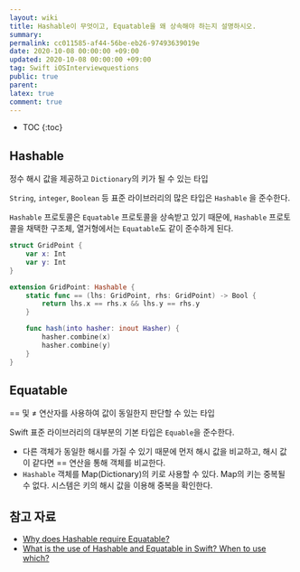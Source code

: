 ```yaml
---
layout: wiki
title: Hashable이 무엇이고, Equatable을 왜 상속해야 하는지 설명하시오.
summary: 
permalink: cc011585-af44-56be-eb26-97493639019e
date: 2020-10-08 00:00:00 +09:00
updated: 2020-10-08 00:00:00 +09:00
tag: Swift iOSInterviewquestions
public: true
parent: 
latex: true
comment: true
---
```


* TOC
{:toc}

## Hashable

정수 해시 값을 제공하고 `Dictionary`의 키가 될 수 있는 타입

`String`, `integer`, `Boolean` 등 표준 라이브러리의 많은 타입은 `Hashable` 을 준수한다. 

`Hashable` 프로토콜은 `Equatable` 프로토콜을 상속받고 있기 때문에, `Hashable` 프로토콜을 채택한 구조체, 열거형에서는 `Equatable`도 같이 준수하게 된다.

```swift
struct GridPoint {
	var x: Int
	var y: Int
}
```

```swift
extension GridPoint: Hashable {
	static func == (lhs: GridPoint, rhs: GridPoint) -> Bool {
		return lhs.x == rhs.x && lhs.y == rhs.y
	}

	func hash(into hasher: inout Hasher) {
		hasher.combine(x)
		hasher.combine(y)
	}
}
```

## Equatable

== 및 ≠ 연산자를 사용하여 값이 동일한지 판단할 수 있는 타입

Swift 표준 라이브러리의 대부분의 기본 타입은 `Equable`을 준수한다.

- 다른 객체가 동일한 해시를 가질 수 있기 때문에 먼저 해시 값을 비교하고, 해시 값이 같다면 == 연산을 통해 객체를 비교한다.
- `Hashable` 객체를 Map(Dictionary)의 키로 사용할 수 있다. Map의 키는 중복될 수 없다. 시스템은 키의 해시 값을 이용해 중복을 확인한다.

## 참고 자료

- [Why does Hashable require Equatable?](https://forums.swift.org/t/why-does-hashable-require-equatable/16817)
- [What is the use of Hashable and Equatable in Swift? When to use which?](https://stackoverflow.com/questions/34915836/what-is-the-use-of-hashable-and-equatable-in-swift-when-to-use-which)
